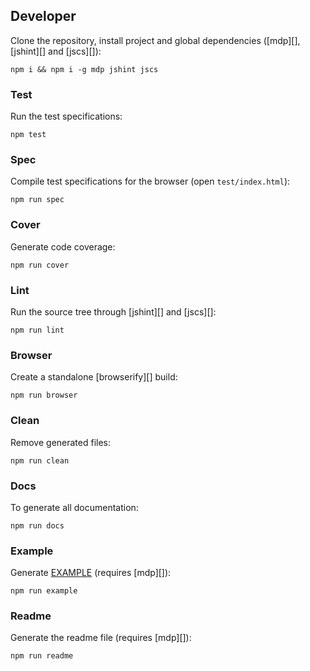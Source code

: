 ## Developer

Clone the repository, install project and global dependencies ([mdp][], [jshint][] and [jscs][]):

```
npm i && npm i -g mdp jshint jscs
```

### Test

Run the test specifications:

```
npm test
```

### Spec

Compile test specifications for the browser (open `test/index.html`):

```
npm run spec
```

### Cover

Generate code coverage:

```
npm run cover
```

### Lint

Run the source tree through [jshint][] and [jscs][]:

```
npm run lint
```

### Browser

Create a standalone [browserify][] build:

```
npm run browser
```

### Clean

Remove generated files:

```
npm run clean
```

### Docs

To generate all documentation:

```
npm run docs
```

### Example

Generate [EXAMPLE](/EXAMPLE.md) (requires [mdp][]):

```
npm run example 
```

### Readme

Generate the readme file (requires [mdp][]):

```
npm run readme
```

